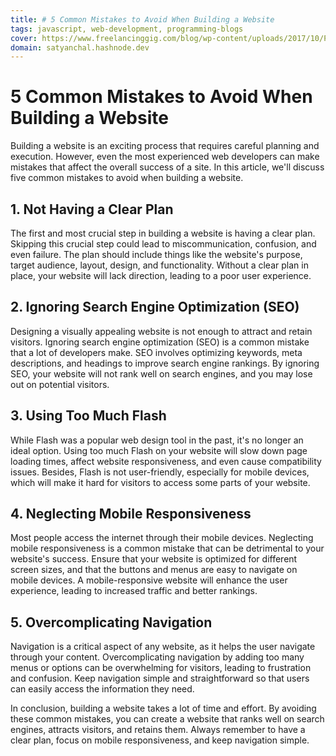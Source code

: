 ```yaml
---
title: # 5 Common Mistakes to Avoid When Building a Website
tags: javascript, web-development, programming-blogs
cover: https://www.freelancinggig.com/blog/wp-content/uploads/2017/10/Programming-Language-for-Future.png
domain: satyanchal.hashnode.dev
--- 
```

# 5 Common Mistakes to Avoid When Building a Website

Building a website is an exciting process that requires careful planning and execution. However, even the most experienced web developers can make mistakes that affect the overall success of a site. In this article, we'll discuss five common mistakes to avoid when building a website.

## 1. Not Having a Clear Plan

The first and most crucial step in building a website is having a clear plan. Skipping this crucial step could lead to miscommunication, confusion, and even failure. The plan should include things like the website's purpose, target audience, layout, design, and functionality. Without a clear plan in place, your website will lack direction, leading to a poor user experience.

## 2. Ignoring Search Engine Optimization (SEO)

Designing a visually appealing website is not enough to attract and retain visitors. Ignoring search engine optimization (SEO) is a common mistake that a lot of developers make. SEO involves optimizing keywords, meta descriptions, and headings to improve search engine rankings. By ignoring SEO, your website will not rank well on search engines, and you may lose out on potential visitors.

## 3. Using Too Much Flash

While Flash was a popular web design tool in the past, it's no longer an ideal option. Using too much Flash on your website will slow down page loading times, affect website responsiveness, and even cause compatibility issues. Besides, Flash is not user-friendly, especially for mobile devices, which will make it hard for visitors to access some parts of your website.

## 4. Neglecting Mobile Responsiveness

Most people access the internet through their mobile devices. Neglecting mobile responsiveness is a common mistake that can be detrimental to your website's success. Ensure that your website is optimized for different screen sizes, and that the buttons and menus are easy to navigate on mobile devices. A mobile-responsive website will enhance the user experience, leading to increased traffic and better rankings.

## 5. Overcomplicating Navigation

Navigation is a critical aspect of any website, as it helps the user navigate through your content. Overcomplicating navigation by adding too many menus or options can be overwhelming for visitors, leading to frustration and confusion. Keep navigation simple and straightforward so that users can easily access the information they need.

In conclusion, building a website takes a lot of time and effort. By avoiding these common mistakes, you can create a website that ranks well on search engines, attracts visitors, and retains them. Always remember to have a clear plan, focus on mobile responsiveness, and keep navigation simple.
